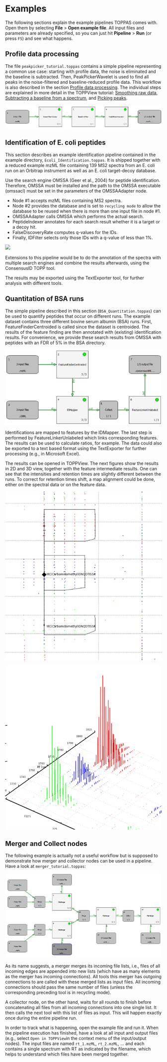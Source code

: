 Examples
========

The following sections explain the example pipelines TOPPAS comes with. Open them by selecting **File** > **Open example file**.
All input files and parameters are already specified, so you can just hit **Pipeline** > **Run** (or press `F5`) and see what
happens.

## Profile data processing

The file `peakpicker_tutorial.toppas` contains  a simple pipeline representing a common use case: starting with profile
data, the noise is eliminated and the baseline is subtracted. Then, PeakPickerWavelet is used to find all peaks in the
noise-filtered and baseline-reduced profile data. This workflow is also described in the section
[Profile data processing](../TOPP/profile-data-processing.md). The individual steps are explained in more detail in the
TOPPView tutorial: [Smoothing raw data](../TOPP/smoothing-raw-data.md), [Subtracting a baseline from a spectrum](../TOPP/subtracting-a-baseline-from-a-spectrum.md), and [Picking peaks](../TOPP/picking-peaks.md).

![](../../images/tutorials/toppas/TOPPAS_example_profile_data_processing.png)

## Identification of E. coli peptides

This section describes an example identification pipeline contained in the example directory, `Ecoli_Identification.toppas`.
It is shipped together with a reduced example mzML file containing 139 MS2 spectra from an E. coli run on an Orbitrap
instrument as well as an E. coli target-decoy database.

Use the search engine OMSSA (Geer et al., 2004) for peptide identification. Therefore, OMSSA must be installed and the
path to the OMSSA executable (omssacl) must be set in the parameters of the OMSSAAdapter node.

- Node #1 accepts mzML files containing MS2 spectra.
- Node #2 provides the database and is set to `recycling mode` to allow the database to be reused when there is more
  than one input file in node #1.
- OMSSAAdapter calls OMSSA which performs the actual search.
- PeptideIndexer annotates for each search result whether it is a target or a decoy hit.
- FalseDiscoveryRate computes q-values for the IDs.
- Finally, IDFilter selects only those IDs with a q-value of less than 1%.

![](../../images/tutorials/toppas/TOPPAS_Ecoli_Identification.png)

Extensions to this pipeline would be to do the annotation of the spectra with multiple search engines and combine the
results afterwards, using the ConsensusID TOPP tool.

The results may be exported using the TextExporter tool, for further analysis with different tools.

## Quantitation of BSA runs

The simple pipeline described in this section (`BSA_Quantitation.toppas`) can be used to quantify peptides that occur
on different runs. The example dataset contains three different bovine serum albumin (BSA) runs. First, FeatureFinderCentroided
is called since the dataset is centroided. The results of the feature finding are then annotated with (existing)
identification results. For convenience, we provide these search results from OMSSA with peptides with an FDR of 5% in
the BSA directory.

![](../../images/tutorials/toppas/TOPPAS_BSA_Quantitation.png)

Identifications are mapped to features by the IDMapper. The last step is performed by FeatureLinkerUnlabeled which links
corresponding features. The results can be used to calculate ratios, for example. The data could also be exported to a
text based format using the TextExporter for further processing (e.g., in Microsoft Excel).

The results can be opened in TOPPView. The next figures show the results in 2D and 3D view, together with the feature
intermediate results. One can see that the intensities and retention times are slightly different between the runs. To
correct for retention times shift, a map alignment could be done, either on the spectral data or on the feature data.

![](../../images/tutorials/toppas/TOPPAS_BSA_results_2d.png)

![](../../images/tutorials/toppas/TOPPAS_BSA_results_3d.png)

## Merger and Collect nodes

The following example is actually not a useful workflow but is supposed to demonstrate how merger and collector nodes
can be used in a pipeline. Have a look at `merger_tutorial.toppas`:

![](../../images/tutorials/toppas/TOPPAS_example_merger.png)

As its name suggests, a merger merges its incoming file lists, i.e., files of all incoming edges are appended into new
lists (which have as many elements as the merger has incoming connections). All tools this merger has outgoing
connections to are called with these merged lists as input files. All incoming connections should pass the same number
of files (unless the corresponding preceding tool is in recycling mode).

A collector node, on the other hand, waits for all rounds to finish before concatenating all files from all incoming
connections into one single list. It then calls the next tool with this list of files as input. This will happen exactly
once during the entire pipeline run.

In order to track what is happening, open the example file and run it. When the pipeline execution has finished, have a
look at all input and output files (e.g., select `Open in TOPPView`in the context menu of the input/output nodes). The
input files are named `rt_1.mzML`, `rt_2.mzML`, ... and each contains a single spectrum with RT as indicated by the filename,
which helps to understand which files have been merged together.
